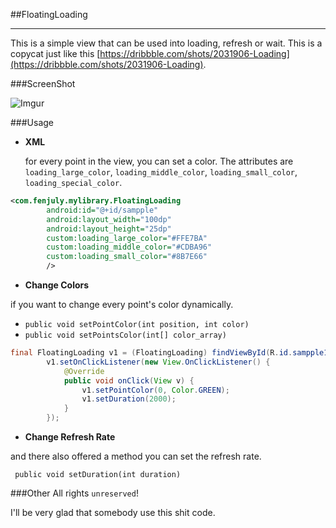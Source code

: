 ##FloatingLoading

---
This is a simple view that can be used into loading, refresh or wait. This is a copycat just like this [https://dribbble.com/shots/2031906-Loading](https://dribbble.com/shots/2031906-Loading).


 
###ScreenShot

![Imgur](http://i.imgur.com/PeY5nZl.gif)


###Usage

* **XML**
 
  for every point in the view, you can set a color. The attributes are `loading_large_color`, `loading_middle_color`, `loading_small_color`, `loading_special_color`.
  
```xml
<com.fenjuly.mylibrary.FloatingLoading
        android:id="@+id/sampple"
        android:layout_width="100dp"
        android:layout_height="25dp"
        custom:loading_large_color="#FFE7BA"
        custom:loading_middle_color="#CDBA96"
        custom:loading_small_color="#8B7E66"
        />
```

* **Change Colors**

if you want to change every point's color dynamically. 
 
 * ```public void setPointColor(int position, int color)```
 * ```public void setPointsColor(int[] color_array)```


```java
final FloatingLoading v1 = (FloatingLoading) findViewById(R.id.sampple1);
        v1.setOnClickListener(new View.OnClickListener() {
            @Override
            public void onClick(View v) {
                v1.setPointColor(0, Color.GREEN);
                v1.setDuration(2000);
            }
        });
 ```
 
* **Change Refresh Rate**

and there also offered a method you can set the refresh rate.
  
  ``` public void setDuration(int duration)```         
	 
  

###Other
All rights `unreserved`!

I'll be very glad that somebody use this shit code.





